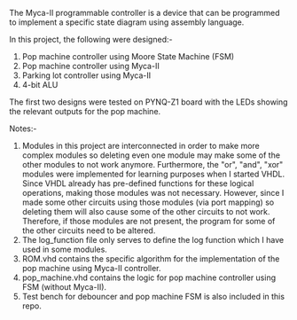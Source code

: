 The Myca-II programmable controller is a device that can be programmed to implement a specific state diagram using assembly language.

In this project, the following were designed:-

1. Pop machine controller using Moore State Machine (FSM)
2. Pop machine controller using Myca-II
3. Parking lot controller using Myca-II
4. 4-bit ALU

The first two designs were tested on PYNQ-Z1 board with the LEDs showing the relevant outputs for the pop machine. 

Notes:- 

1. Modules in this project are interconnected in order to make more complex modules so deleting even one module may make some of the other modules to not work anymore. Furthermore, the "or", "and", "xor" modules were implemented for learning purposes when I started VHDL. Since VHDL already has pre-defined functions for these logical operations, making those modules was not necessary. However, since I made some other circuits using those modules (via port mapping) so deleting them will also cause some of the other circuits to not work. Therefore, if those modules are not present, the program for some of the other circuits need to be altered.
2. The log_function file only serves to define the log function which I have used in some modules.
3. ROM.vhd contains the specific algorithm for the implementation of the pop machine using Myca-II controller.
4. pop_machine.vhd contains the logic for pop machine controller using FSM (without Myca-II).
5. Test bench for debouncer and pop machine FSM is also included in this repo.
